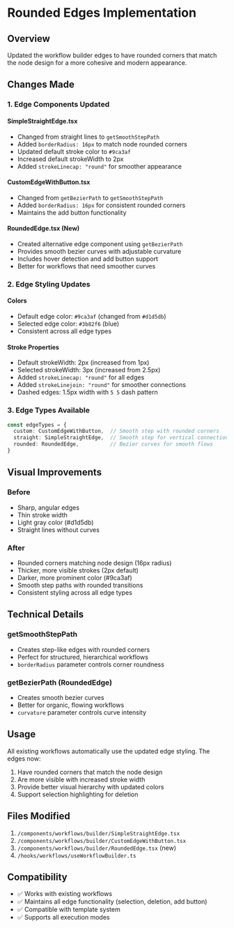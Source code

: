 # Rounded Edges Implementation

## Overview
Updated the workflow builder edges to have rounded corners that match the node design for a more cohesive and modern appearance.

## Changes Made

### 1. Edge Components Updated

#### **SimpleStraightEdge.tsx**
- Changed from straight lines to `getSmoothStepPath`
- Added `borderRadius: 16px` to match node rounded corners
- Updated default stroke color to `#9ca3af`
- Increased default strokeWidth to 2px
- Added `strokeLinecap: "round"` for smoother appearance

#### **CustomEdgeWithButton.tsx**
- Changed from `getBezierPath` to `getSmoothStepPath`
- Added `borderRadius: 16px` for consistent rounded corners
- Maintains the add button functionality

#### **RoundedEdge.tsx** (New)
- Created alternative edge component using `getBezierPath`
- Provides smooth bezier curves with adjustable curvature
- Includes hover detection and add button support
- Better for workflows that need smoother curves

### 2. Edge Styling Updates

#### Colors
- Default edge color: `#9ca3af` (changed from `#d1d5db`)
- Selected edge color: `#3b82f6` (blue)
- Consistent across all edge types

#### Stroke Properties
- Default strokeWidth: 2px (increased from 1px)
- Selected strokeWidth: 3px (increased from 2.5px)
- Added `strokeLinecap: "round"` for all edges
- Added `strokeLinejoin: "round"` for smoother connections
- Dashed edges: 1.5px width with `5 5` dash pattern

### 3. Edge Types Available

```typescript
const edgeTypes = {
  custom: CustomEdgeWithButton,  // Smooth step with rounded corners
  straight: SimpleStraightEdge,  // Smooth step for vertical connections
  rounded: RoundedEdge,          // Bezier curves for smooth flows
}
```

## Visual Improvements

### Before
- Sharp, angular edges
- Thin stroke width
- Light gray color (#d1d5db)
- Straight lines without curves

### After
- Rounded corners matching node design (16px radius)
- Thicker, more visible strokes (2px default)
- Darker, more prominent color (#9ca3af)
- Smooth step paths with rounded transitions
- Consistent styling across all edge types

## Technical Details

### getSmoothStepPath
- Creates step-like edges with rounded corners
- Perfect for structured, hierarchical workflows
- `borderRadius` parameter controls corner roundness

### getBezierPath (RoundedEdge)
- Creates smooth bezier curves
- Better for organic, flowing workflows
- `curvature` parameter controls curve intensity

## Usage

All existing workflows automatically use the updated edge styling. The edges now:
1. Have rounded corners that match the node design
2. Are more visible with increased stroke width
3. Provide better visual hierarchy with updated colors
4. Support selection highlighting for deletion

## Files Modified

1. `/components/workflows/builder/SimpleStraightEdge.tsx`
2. `/components/workflows/builder/CustomEdgeWithButton.tsx`
3. `/components/workflows/builder/RoundedEdge.tsx` (new)
4. `/hooks/workflows/useWorkflowBuilder.ts`

## Compatibility

- ✅ Works with existing workflows
- ✅ Maintains all edge functionality (selection, deletion, add button)
- ✅ Compatible with template system
- ✅ Supports all execution modes